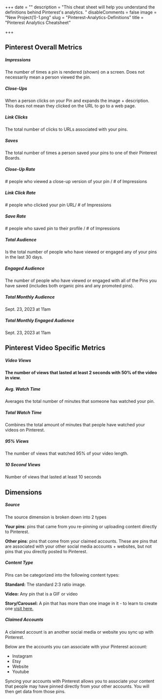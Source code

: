 +++
date = ""
description = "This cheat sheet will help you understand the definitions behind Pinterest's analytics. "
disableComments = false
image = "New Project(1)-1.png"
slug = "Pinterest-Analytics-Definitions"
title = "Pinterest Analytics Cheatsheet"

+++
## Pinterest Overall Metrics

##### **Impressions**

The number of times a pin is rendered (shown) on a screen. Does not necessarily mean a person viewed the pin.

##### **Close-Ups**

When a person clicks on your Pin and expands the image + description. This does not mean they clicked on the URL to go to a web page.

##### **Link Clicks**

The total number of clicks to URLs associated with your pins.

##### **Saves**

The total number of times a person saved your pins to one of their Pinterest Boards.

##### **Close-Up Rate**

\# people who viewed a close-up version of your pin / # of Impressions

##### **Link Click Rate**

\# people who clicked your pin URL/ # of Impressions

##### **Save Rate**

\# people who saved pin to their profile / # of Impressions

##### **Total Audience**

Is the total number of people who have viewed or engaged any of your pins in the last 30 days.

##### **Engaged Audience**

The number of people who have viewed or engaged with all of the Pins you have saved (includes both organic pins and any promoted pins).

##### **Total Monthly Audience**

Sept. 23, 2023 at 11am

##### **Total Monthly Engaged Audience**

Sept. 23, 2023 at 11am

## Pinterest Video Specific Metrics

##### **Video Views**

**The number of views that lasted at least 2 seconds with 50% of the video in view.**

##### **Avg. Watch Time**

Averages the total number of minutes that someone has watched your pin.

##### **Total Watch Time**

Combines the total amount of minutes that people have watched your videos on Pinterest.

##### **95% Views**

The number of views that watched 95% of your video length.

##### **10 Second Views**

Number of views that lasted at least 10 seconds

## **Dimensions**

##### **Source**

The source dimension is broken down into 2 types

**Your pins**: pins that came from you re-pinning or uploading content directly to Pinterest.

**Other pins**: pins that come from your claimed accounts. These are pins that are associated with your other social media accounts + websites, but not pins that you directly posted to Pinterest.

##### **Content Type**

Pins can be categorized into the following content types:

**Standard:** The standard 2:3 ratio image.

**Video:** Any pin that is a GIF or video

**Story/Carousel:** A pin that has more than one image in it - to learn to create one [visit here.](https://editor.wix.com/html/editor/web/renderer/revisions/view/03aaef10-c382-4827-bec4-afcf8cffafad/160/pinterest-multi-image-pins?metaSiteId=92816507-a359-4920-8210-34aab4f93587&referer=revisions&referralInfo=EDITOR)

##### **Claimed Accounts**

A claimed account is an another social media or website you sync up with Pinterest.

Below are the accounts you can associate with your Pinterest account:

* Instagram
* Etsy
* Website
* Youtube

Syncing your accounts with Pinterest allows you to associate your content that people may have pinned directly from your other accounts. You will then get data from those pins.